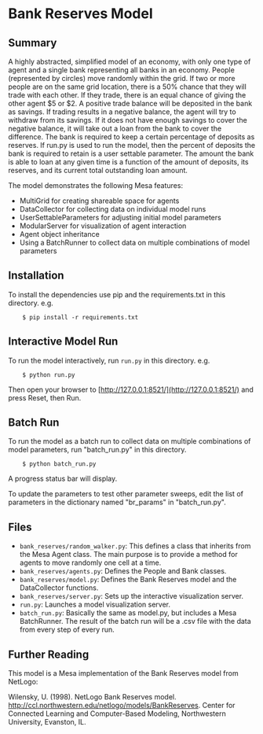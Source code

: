 # Bank Reserves Model

## Summary

A highly abstracted, simplified model of an economy, with only one type of agent and a single bank representing all banks in an economy. People (represented by circles) move randomly within the grid. If two or more people are on the same grid location, there is a 50% chance that they will trade with each other. If they trade, there is an equal chance of giving the other agent $5 or $2. A positive trade balance will be deposited in the bank as savings. If trading results in a negative balance, the agent will try to withdraw from its savings. If it does not have enough savings to cover the negative balance, it will take out a loan from the bank to cover the difference. The bank is required to keep a certain percentage of deposits as reserves. If run.py is used to run the model, then the percent of deposits the bank is required to retain is a user settable parameter. The amount the bank is able to loan at any given time is a function of the amount of deposits, its reserves, and its current total outstanding loan amount. 

The model demonstrates the following Mesa features:
 - MultiGrid for creating shareable space for agents
 - DataCollector for collecting data on individual model runs
 - UserSettableParameters for adjusting initial model parameters
 - ModularServer for visualization of agent interaction
 - Agent object inheritance
 - Using a BatchRunner to collect data on multiple combinations of model parameters

## Installation

To install the dependencies use pip and the requirements.txt in this directory. e.g.

```
    $ pip install -r requirements.txt
```

## Interactive Model Run

To run the model interactively, run ``run.py`` in this directory. e.g.

```
    $ python run.py
```

Then open your browser to [http://127.0.0.1:8521/](http://127.0.0.1:8521/) and press Reset, then Run.

## Batch Run

To run the model as a batch run to collect data on multiple combinations of model parameters, run "batch_run.py" in this directory. 

```
    $ python batch_run.py
```
A progress status bar will display.

To update the parameters to test other parameter sweeps, edit the list of parameters in the dictionary named "br_params" in "batch_run.py".

## Files

* ``bank_reserves/random_walker.py``: This defines a class that inherits from the Mesa Agent class. The main purpose is to provide a method for agents to move randomly one cell at a time.
* ``bank_reserves/agents.py``: Defines the People and Bank classes.
* ``bank_reserves/model.py``: Defines the Bank Reserves model and the DataCollector functions.
* ``bank_reserves/server.py``: Sets up the interactive visualization server.
* ``run.py``: Launches a model visualization server.
* ``batch_run.py``: Basically the same as model.py, but includes a Mesa BatchRunner. The result of the batch run will be a .csv file with the data from every step of every run. 

## Further Reading

This model is a Mesa implementation of the Bank Reserves model from NetLogo:

Wilensky, U. (1998). NetLogo Bank Reserves model. http://ccl.northwestern.edu/netlogo/models/BankReserves. Center for Connected Learning and Computer-Based Modeling, Northwestern University, Evanston, IL.

